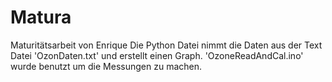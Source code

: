 # Matura
Maturitätsarbeit von Enrique
Die Python Datei nimmt die Daten aus der Text Datei 'OzonDaten.txt' und erstellt einen Graph.
'OzoneReadAndCal.ino' wurde benutzt um die Messungen zu machen.
